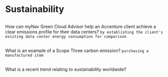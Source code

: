 # Sustainability

##
How can myNav Green Cloud Advisor help an Accenture client achieve a clear emissions profile for their data centers?
`by establishing the client's existing data center energy consumption for comparison`

##
What is an example of a Scope Three carbon emission?
`purchasing a manufactured item`

##
What is a recent trend relating to sustainability worldwide?
